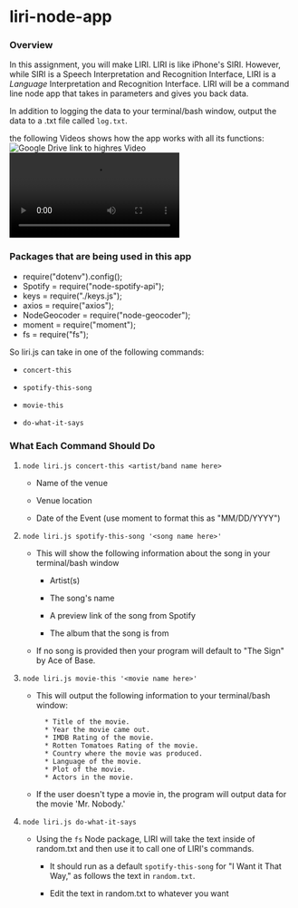# liri-node-app

### Overview

In this assignment, you will make LIRI. LIRI is like iPhone's SIRI. However, while SIRI is a Speech Interpretation and Recognition Interface, LIRI is a _Language_ Interpretation and Recognition Interface. LIRI will be a command line node app that takes in parameters and gives you back data.

In addition to logging the data to your terminal/bash window, output the data to a .txt file called `log.txt`.

the following Videos shows how the app works with all its functions:
![Google Drive link to highres Video](https://drive.google.com/open?id=1656EEb49CsE0HO3nbM8daut2B-wgbTZw)
![liri Video 480p](lisi-Video-480p.mov)

### Packages that are being used in this app

- require("dotenv").config();
- Spotify = require("node-spotify-api");
- keys = require("./keys.js");
- axios = require("axios");
- NodeGeocoder = require("node-geocoder");
- moment = require("moment");
- fs = require("fs");

So liri.js can take in one of the following commands:

- `concert-this`

- `spotify-this-song`

- `movie-this`

- `do-what-it-says`

### What Each Command Should Do

1. `node liri.js concert-this <artist/band name here>`

   - Name of the venue

   - Venue location

   - Date of the Event (use moment to format this as "MM/DD/YYYY")

2) `node liri.js spotify-this-song '<song name here>'`

   - This will show the following information about the song in your terminal/bash window

     - Artist(s)

     - The song's name

     - A preview link of the song from Spotify

     - The album that the song is from

   - If no song is provided then your program will default to "The Sign" by Ace of Base.

3. `node liri.js movie-this '<movie name here>'`

   - This will output the following information to your terminal/bash window:

     ```
       * Title of the movie.
       * Year the movie came out.
       * IMDB Rating of the movie.
       * Rotten Tomatoes Rating of the movie.
       * Country where the movie was produced.
       * Language of the movie.
       * Plot of the movie.
       * Actors in the movie.
     ```

   - If the user doesn't type a movie in, the program will output data for the movie 'Mr. Nobody.'

4. `node liri.js do-what-it-says`

   - Using the `fs` Node package, LIRI will take the text inside of random.txt and then use it to call one of LIRI's commands.

     - It should run as a default `spotify-this-song` for "I Want it That Way," as follows the text in `random.txt`.

     - Edit the text in random.txt to whatever you want
